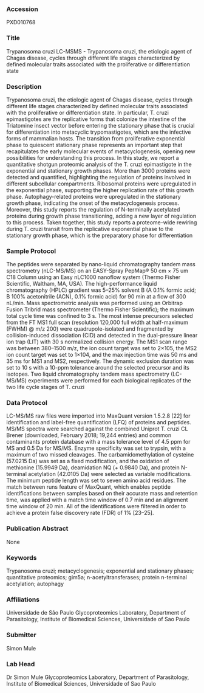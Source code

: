 ### Accession
PXD010768

### Title
Trypanosoma cruzi LC-MSMS - Trypanosoma cruzi, the etiologic agent of Chagas disease, cycles through different life stages characterized by defined molecular traits associated with the proliferative or differentiation state

### Description
Trypanosoma cruzi, the etiologic agent of Chagas disease, cycles through different life stages characterized by defined molecular traits associated with the proliferative or differentiation state. In particular, T. cruzi epimastigotes are the replicative forms that colonize the intestine of the Triatomine insect vector before entering the stationary phase that is crucial for differentiation into metacyclic trypomastigotes, which are the infective forms of mammalian hosts. The transition from proliferative exponential phase to quiescent stationary phase represents an important step that recapitulates the early molecular events of metacyclogenesis, opening new possibilities for understanding this process. In this study, we report a quantitative shotgun proteomic analysis of the T. cruzi epimastigote in the exponential and stationary growth phases. More than 3000 proteins were detected and quantified, highlighting the regulation of proteins involved in different subcellular compartments. Ribosomal proteins were upregulated in the exponential phase, supporting the higher replication rate of this growth phase. Autophagy-related proteins were upregulated in the stationary growth phase, indicating the onset of the metacyclogenesis process. Moreover, this study reports the regulation of N-terminally acetylated proteins during growth phase transitioning, adding a new layer of regulation to this process. Taken together, this study reports a proteome-wide rewiring during T. cruzi transit from the replicative exponential phase to the stationary growth phase, which is the preparatory phase for differentiation

### Sample Protocol
The peptides were separated by nano-liquid chromatography tandem mass spectrometry (nLC-MS/MS) on an EASY-Spray PepMap® 50 cm × 75 um C18 Column using an Easy nLC1000 nanoflow system (Thermo Fisher Scientific, Waltham, MA, USA). The high-performance liquid chromatography (HPLC) gradient was 5–25% solvent B (A 0.1% formic acid; B 100% acetonitrile (ACN), 0.1% formic acid) for 90 min at a flow of 300 nL/min. Mass spectrometric analysis was performed using an Orbitrap Fusion Tribrid mass spectrometer (Thermo Fisher Scientific); the maximum total cycle time was confined to 3 s. The most intense precursors selected from the FT MS1 full scan (resolution 120,000 full width at half-maximum (FWHM) @ m/z 200) were quadrupole-isolated and fragmented by collision-induced dissociation (CID) and detected in the dual-pressure linear ion trap (LIT) with 30 s normalized collision energy. The MS1 scan range was between 380–1500 m/z, the ion count target was set to 2×105, the MS2 ion count target was set to 1×104, and the max injection time was 50 ms and 35 ms for MS1 and MS2, respectively. The dynamic exclusion duration was set to 10 s with a 10-ppm tolerance around the selected precursor and its isotopes. Two liquid chromatography tandem mass spectrometry (LC-MS/MS) experiments were performed for each biological replicates of the two life cycle stages of T. cruzi

### Data Protocol
LC-MS/MS raw files were imported into MaxQuant version 1.5.2.8 [22] for identification and label-free quantification (LFQ) of proteins and peptides. MS/MS spectra were searched against the combined Uniprot T. cruzi CL Brener (downloaded, February 2018; 19,244 entries) and common contaminants protein database with a mass tolerance level of 4.5 ppm for MS and 0.5 Da for MS/MS. Enzyme specificity was set to trypsin, with a maximum of two missed cleavages. The carbamidomethylation of cysteine (57.0215 Da) was set as a fixed modification, and the oxidation of methionine (15.9949 Da), deamidation NQ (+ 0.9840 Da), and protein N-terminal acetylation (42.0105 Da) were selected as variable modifications. The minimum peptide length was set to seven amino acid residues. The match between runs feature of MaxQuant, which enables peptide identifications between samples based on their accurate mass and retention time, was applied with a match time window of 0.7 min and an alignment time window of 20 min. All of the identifications were filtered in order to achieve a protein false discovery rate (FDR) of 1% [23–25].

### Publication Abstract
None

### Keywords
Trypanosoma cruzi; metacyclogenesis; exponential and stationary phases; quantitative proteomics; gim5a; n-acetyltransferases; protein n-terminal acetylation; autophagy

### Affiliations
Universidade de São Paulo
Glycoproteomics Laboratory, Department of Parasitology, Institute of Biomedical Sciences, Universidade of Sao Paulo

### Submitter
Simon Mule

### Lab Head
Dr Simon Mule
Glycoproteomics Laboratory, Department of Parasitology, Institute of Biomedical Sciences, Universidade of Sao Paulo


